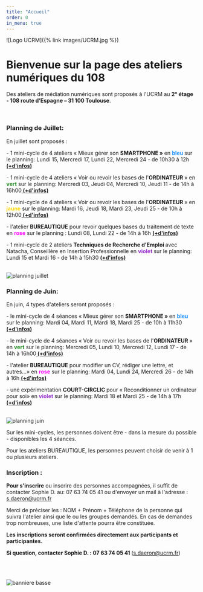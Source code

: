 ```yaml
---
title: "Accueil"
order: 0
in_menu: true
---
```

![Logo UCRM]({% link images/UCRM.jpg %})
<h1>Bienvenue sur la page des ateliers numériques du 108</h1>

Des ateliers de médiation numériques sont proposés à l'UCRM au **2° étage - 108 route d’Espagne – 31 100 Toulouse**. 
<p>
<br/>

 
<h3>Planning de Juillet: </h3>
En juillet sont proposés : <p>
- 1 mini-cycle de 4 ateliers « Mieux gérer son <b>SMARTPHONE » </b> en <b><span style="color:DodgerBlue ">bleu </span></b>sur le planning:  Lundi 15, Mercredi 17, Lundi 22, Mercredi 24 - de 10h30 à 12h <b><a href="https://sofi-ucrm.github.io/ucrm-mednum/mini-cycles.html#smartphone"> (+d'infos) </a></b><p>
- 1 mini-cycle de 4 ateliers « Voir ou revoir les bases de l'<b>ORDINATEUR </b>» en <b><span style="color:ForestGreen">vert</span></b> sur le planning: Mercredi 03, Jeudi 04, Mercredi 10, Jeudi 11 - de 14h à 16h00<b><a href="https://sofi-ucrm.github.io/ucrm-mednum/mini-cycles#ordinateur"> (+d'infos) </a></b><p>
- 1 mini-cycle de 4 ateliers « Voir ou revoir les bases de l'<b>ORDINATEUR </b>» en <b><span style="color:Gold">jaune</span></b> sur le planning: Mardi 16, Jeudi 18, Mardi 23, Jeudi 25   - de 10h à 12h00<b><a href="https://sofi-ucrm.github.io/ucrm-mednum/mini-cycles#ordinateur"> (+d'infos) </a></b><p>
- l'atelier <b>BUREAUTIQUE</b> pour revoir quelques bases du traitement de texte en <b><span style="color:Fuchsia ">rose</span></b> sur le planning : Lundi 08, Lundi 22 - de 14h à 16h <b><a href="https://sofi-ucrm.github.io/ucrm-mednum/permanences.html#cv_lettre"> (+d'infos) </a></b><p>
- 1 mini-cycle de 2 ateliers <b> Techniques de Recherche d'Emploi </b> avec Natacha, Conseillère en Insertion Professionnelle en <b><span style="color:DarkOrchid ">violet </span></b>sur le planning: Lundi 15 et Mardi 16 - de 14h à 15h30 <b><a href="https://sofi-ucrm.github.io/ucrm-mednum/mini-cycles#tre"> (+d'infos) </a></b><p>
<p>
<br>
<img alt="planning juillet" src="https://sofi-ucrm.github.io/ucrm-mednum/images/planningJuillet2024.png"  />
<p>

<h3>Planning de Juin: </h3>
En juin, 4 types d'ateliers seront proposés : <p>
- le mini-cycle de 4 séances « Mieux gérer son <b>SMARTPHONE » </b> en <b><span style="color:DodgerBlue ">bleu </span></b>sur le planning:  Mardi 04, Mardi 11, Mardi 18, Mardi 25 - de 10h à 11h30 <b><a href="https://sofi-ucrm.github.io/ucrm-mednum/mini-cycles.html#smartphone"> (+d'infos) </a></b><p>
- le mini-cycle de 4 séances « Voir ou revoir les bases de l'<b>ORDINATEUR </b>» en <b><span style="color:ForestGreen">vert</span></b> sur le planning: Mercredi 05, Lundi 10, Mercredi 12, Lundi 17 - de 14h à 16h00<b><a href="https://sofi-ucrm.github.io/ucrm-mednum/mini-cycles#ordinateur"> (+d'infos) </a></b><p>
- l'atelier <b>BUREAUTIQUE</b> pour modifier un CV, rédiger une lettre, et autres...»  en <b><span style="color:Fuchsia ">rose</span></b> sur le planning: Mardi 04, Lundi 24, Mercredi 26 - de 14h à 16h <b><a href="https://sofi-ucrm.github.io/ucrm-mednum/permanences.html#cv_lettre"> (+d'infos) </a></b><p>
- une expérimentation <b>COURT-CIRCLIC </b> pour « Reconditionner un ordinateur pour soi» en <b><span style="color:DarkOrchid ">violet </span></b>sur le planning: Mardi 18 et Mardi 25 - de 14h à 17h <b><a href="https://sofi-ucrm.github.io/ucrm-mednum/mini-cycles#zeroeuros"> (+d'infos) </a></b><p>
<p>
<br>
<img alt="planning juin" src="https://sofi-ucrm.github.io/ucrm-mednum/images/planningjuin2024.png"  />
<p>

Sur les mini-cycles, les personnes doivent être - dans la mesure du possible - disponibles les 4 séances.<p>
Pour les ateliers BUREAUTIQUE, les personnes peuvent choisir de venir à 1 ou plusieurs ateliers. <p>
<p>


<h3>Inscription : </h3>
<b>Pour s'inscrire</b> ou inscrire des personnes accompagnées, il suffit de contacter Sophie D. au: 07 63 74 05 41 ou d'envoyer un mail à l'adresse : <a href="mailto:s.daeron@ucrm.fr">s.daeron@ucrm.fr</a> <p>

Merci de préciser les : NOM + Prénom + Téléphone de la personne qui suivra l'atelier ainsi que le ou les groupes demandés. En cas de demandes trop nombreuses, une liste d'attente pourra être constituée. 

<b>Les inscriptions seront confirmées directement aux participants et participantes. </b><p>
<b>Si question, contacter Sophie D. : 07 63 74 05 41 </b>(<a href="mailto:s.daeron@ucrm.fr">s.daeron@ucrm.fr</a>)<p>
<br/>
<br/>

<img alt="banniere basse" src="https://sofi-ucrm.github.io/ucrm-mednum/images/banière basse avec UCRM.png"  /><p> 
